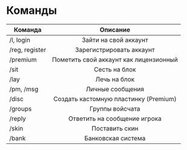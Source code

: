 # Команды
| Команда |Описание |
| ---------------- | :---------------------------: | 
| /l, login | Зайти на свой аккаунт |
| /reg, register | Зарегистрировать аккаунт
| /premium | Пометить свой аккаунт как лицензионный |
| /sit | Сесть на блок |
| /lay | Лечь на блок |
| /pm, /msg | Личные сообщения |
| /disc | Создать кастомную пластинку (Premium)
| /groups | Группы войсчата |
| /reply | Ответить на сообщение игрока |
| /skin | Поставить скин |
| /bank | Банковская система |